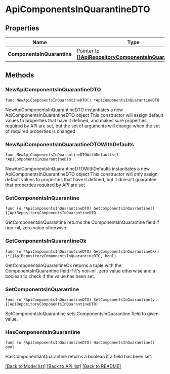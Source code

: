 # ApiComponentsInQuarantineDTO

## Properties

Name | Type | Description | Notes
------------ | ------------- | ------------- | -------------
**ComponentsInQuarantine** | Pointer to [**[]ApiRepositoryComponentsInQuarantineDTO**](ApiRepositoryComponentsInQuarantineDTO.md) |  | [optional] 

## Methods

### NewApiComponentsInQuarantineDTO

`func NewApiComponentsInQuarantineDTO() *ApiComponentsInQuarantineDTO`

NewApiComponentsInQuarantineDTO instantiates a new ApiComponentsInQuarantineDTO object
This constructor will assign default values to properties that have it defined,
and makes sure properties required by API are set, but the set of arguments
will change when the set of required properties is changed

### NewApiComponentsInQuarantineDTOWithDefaults

`func NewApiComponentsInQuarantineDTOWithDefaults() *ApiComponentsInQuarantineDTO`

NewApiComponentsInQuarantineDTOWithDefaults instantiates a new ApiComponentsInQuarantineDTO object
This constructor will only assign default values to properties that have it defined,
but it doesn't guarantee that properties required by API are set

### GetComponentsInQuarantine

`func (o *ApiComponentsInQuarantineDTO) GetComponentsInQuarantine() []ApiRepositoryComponentsInQuarantineDTO`

GetComponentsInQuarantine returns the ComponentsInQuarantine field if non-nil, zero value otherwise.

### GetComponentsInQuarantineOk

`func (o *ApiComponentsInQuarantineDTO) GetComponentsInQuarantineOk() (*[]ApiRepositoryComponentsInQuarantineDTO, bool)`

GetComponentsInQuarantineOk returns a tuple with the ComponentsInQuarantine field if it's non-nil, zero value otherwise
and a boolean to check if the value has been set.

### SetComponentsInQuarantine

`func (o *ApiComponentsInQuarantineDTO) SetComponentsInQuarantine(v []ApiRepositoryComponentsInQuarantineDTO)`

SetComponentsInQuarantine sets ComponentsInQuarantine field to given value.

### HasComponentsInQuarantine

`func (o *ApiComponentsInQuarantineDTO) HasComponentsInQuarantine() bool`

HasComponentsInQuarantine returns a boolean if a field has been set.


[[Back to Model list]](../README.md#documentation-for-models) [[Back to API list]](../README.md#documentation-for-api-endpoints) [[Back to README]](../README.md)


